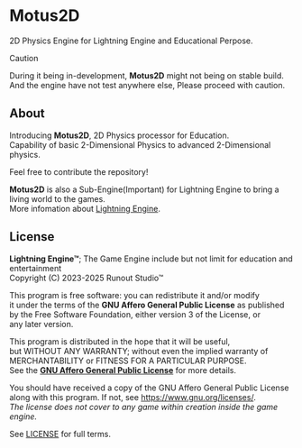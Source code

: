 # Motus2D
2D Physics Engine for Lightning Engine and Educational Perpose.

> [!CAUTION]
> During it being in-development, **Motus2D** might not being on stable build.\
> And the engine have not test anywhere else, Please proceed with caution.

## About

Introducing **Motus2D**, 2D Physics processor for Education.\
Capability of basic 2-Dimensional Physics to advanced 2-Dimensional physics.

Feel free to contribute the repository!

**Motus2D** is also a Sub-Engine(Important) for Lightning Engine to bring a living world to the games.\
More infomation about [Lightning Engine](README.md).

## License

**Lightning Engine™**; The Game Engine include but not limit for education and entertainment\
Copyright (C) 2023-2025  Runout Studio™

This program is free software: you can redistribute it and/or modify\
it under the terms of the **GNU Affero General Public License** as published\
by the Free Software Foundation, either version 3 of the License, or\
any later version.

This program is distributed in the hope that it will be useful,\
but WITHOUT ANY WARRANTY; without even the implied warranty of\
MERCHANTABILITY or FITNESS FOR A PARTICULAR PURPOSE.\
See the **[GNU Affero General Public License](https://www.gnu.org/licenses/agpl-3.0.html)** for more details.

You should have received a copy of the GNU Affero General Public License\
along with this program.  If not, see <https://www.gnu.org/licenses/>.\
*The license does not cover to any game within creation inside the game engine.*

See [LICENSE](LICENSE) for full terms.
